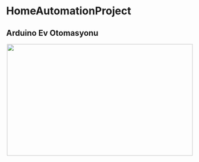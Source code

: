 # HomeAutomationProject
## Arduino Ev Otomasyonu

<p align="center">
  <img width="500" height="300" src="https://github.com/mcelik7/HomeAutomationProject/blob/main/images/IMG_0085.jpg">
</p>
